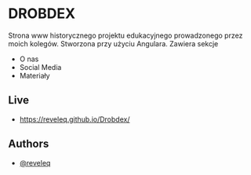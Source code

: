 
# DROBDEX

Strona www historycznego projektu edukacyjnego prowadzonego przez moich kolegów. Stworzona przy użyciu Angulara. Zawiera sekcje
- O nas
- Social Media
- Materiały

## Live

- https://reveleq.github.io/Drobdex/


## Authors

- [@reveleq](https://github.com/Reveleq)

